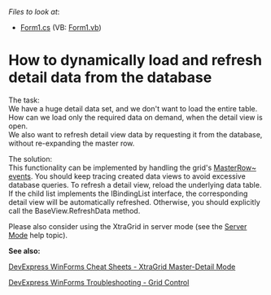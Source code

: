 <!-- default file list -->
*Files to look at*:

* [Form1.cs](./CS/WindowsApplication297/Form1.cs) (VB: [Form1.vb](./VB/WindowsApplication297/Form1.vb))
<!-- default file list end -->
# How to dynamically load and refresh detail data from the database


<p>The task:<br />
We have a huge detail data set, and we don't want to load the entire table. How can we load only the required data on demand, when the detail view is open.<br />
We also want to refresh detail view data by requesting it from the database, without re-expanding the master row.</p><p>The solution:<br />
This functionality can be implemented by handling the grid's <a href="https://docs.devexpress.com/WindowsForms/732/controls-and-libraries/data-grid/master-detail/working-with-master-detail-relationships-in-code">MasterRow~ events</a>. You should keep tracing created data views to avoid excessive database queries. To refresh a detail view, reload the underlying data table. If the child list implements the IBindingList interface, the corresponding detail view will be automatically refreshed. Otherwise, you should explicitly call the BaseView.RefreshData method.</p><p>Please also consider using the XtraGrid in server mode (see the <a href="http://documentation.devexpress.com/#WindowsForms/CustomDocument2990">Server Mode</a> help topic).</p>

<b>See also:</b>

[DevExpress WinForms Cheat Sheets - XtraGrid Master-Detail Mode](https://go.devexpress.com/CheatSheets_WinForms_Examples_T919464.aspx)

[DevExpress WinForms Troubleshooting - Grid Control](https://go.devexpress.com/CheatSheets_WinForms_Examples_T934742.aspx)

<br/>


